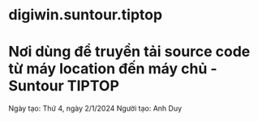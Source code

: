 # digiwin.suntour.tiptop
Nơi dùng để truyền tải source code từ máy location đến máy chủ - Suntour TIPTOP
===============================================================================
Ngày tạo: Thứ 4, ngày 2/1/2024
Người tạo: Anh Duy

